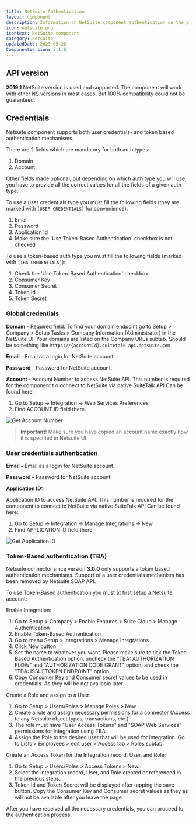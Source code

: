 ```yaml
---
title: NetSuite Authentication
layout: component
description: Information on NetSuite component authentication on the platform
icon: netsuite.png
icontext: NetSuite component
category: netsuite
updatedDate: 2023-05-26
ComponentVersion: 3.1.0
---
```


## API version

**2019.1** NetSuite version is used and supported. The component will work with other NS versions in most cases. But 100% compatibility could not be guaranteed.

## Credentials

Netsuite component supports both user credentials- and token based authentication mechanisms.

There are 2 fields which are mandatory for both auth types:

1. Domain
2. Account

Other fields made optional, but depending on which auth type you will use, you have to provide all the correct values for all the fields of a given auth type.

To use a user credentials type you must fill the following fields (they are marked with `[USER CREDENTIALS]` for convenience):

1. Email
2. Password
3. Application Id
4. Make sure the 'Use Token-Based Authentication' checkbox is not checked

To use a token-based auth type you must fill the following fields (marked with `[TBA CREDENTIALS]`):

1. Check the 'Use Token-Based Authentication' checkbox
2. Consumer Key
3. Consumer Secret
4. Token Id
5. Token Secret

### Global credentials

**Domain** - Required field. To find your domain endpoint go to Setup > Company > Setup Tasks > Company Information (Administrator) in the NetSuite UI. Your domains are listed on the Company URLs subtab. Should be something like `https://{accountId}.suitetalk.api.netsuite.com`

**Email**  - Email as a login for NetSuite account.

**Password** - Password for NetSuite account.

**Account** - Account Number to access NetSuite API. This number is required for the component t
o connect to NetSuite via native SuiteTalk API Can be found here:

1.  Go to Setup -> Integration -> Web Services Preferences
2.  Find ACCOUNT ID field there.

![Get Account Number](https://user-images.githubusercontent.com/8449044/44263739-c3abae00-a228-11e8-8de6-8e6b33c23be3.png)

>**Important!** Make sure you have copied an account name exactly how it is specified in Netsuite UI.

### User credentials authentication

**Email -** Email as a login for NetSuite account.

**Password -** Password for NetSuite account.

**Application ID:**

Application ID to access NetSuite API. This number is required for the component
to connect to NetSuite via native SuiteTalk API Can be found here:

1.  Go to Setup -> Integration -> Manage Integrations -> New
2.  Find APPLICATION ID field there.

![Get Application ID](https://user-images.githubusercontent.com/8449044/44274840-e4392f80-a24b-11e8-9d1d-00676e0b9217.png)

### Token-Based authentication (TBA)

Netsuite connector since version **3.0.0** only supports a token based authentication mechanisms. Support of a user credentials mechanism has been removed by Netsuite SOAP API.

To use Token-Based authentication you must at first setup a Netsuite account:

Enable Integration:

1. Go to Setup > Company > Enable Features > Suite Cloud > Manage Authentication
2. Enable Token-Based Authentication
3. Go to menu Setup > Integrations > Manage Integrations
4. Click New button
5. Set the name to whatever you want. Please make sure to tick the Token-Based Authentication option, uncheck the "TBA: AUTHORIZATION FLOW" and "AUTHORIZATION CODE GRANT" option, and check the "TBA: ISSUETOKEN ENDPOINT"  option.
6. Copy Consumer Key and Consumer secret values to be used in credentials. As they will be not available later.

Create a Role and assign to a User:

1. Go to Setup > Users/Roles > Manage Roles > New
2. Create a role and assign necessary permissions for a connector (Access to any Netsuite object types, transactions, etc.).
3. The role must have "User Access Tokens" and "SOAP Web Services" permissions for integration using TBA
4. Assign the Role to the desired user that will be used for integration. Go to Lists > Employees > edit user > Access tab > Roles subtab.

Create an Access Token for the Integration record, User, and Role:

1. Go to Setup > Users/Roles > Access Tokens > New.
2. Select the Integration record, User, and Role created or referenced in the previous steps.
3. Token Id and Token Secret will be displayed after tapping the save button. Copy the Consumer Key and Consumer secret values as they as will not be available after you leave the page.

After you have received all the necessary credentials, you can proceed to the authentication process.
